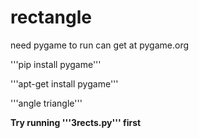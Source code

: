 # rectangle

need pygame to run
can get at pygame.org

'''pip install pygame'''

'''apt-get install pygame'''

'''angle triangle'''

**Try running '''3rects.py''' first**

